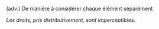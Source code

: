 (adv.) De manière à considérer chaque élément séparément

*Les droits, pris distributivement, sont imperceptibles.*